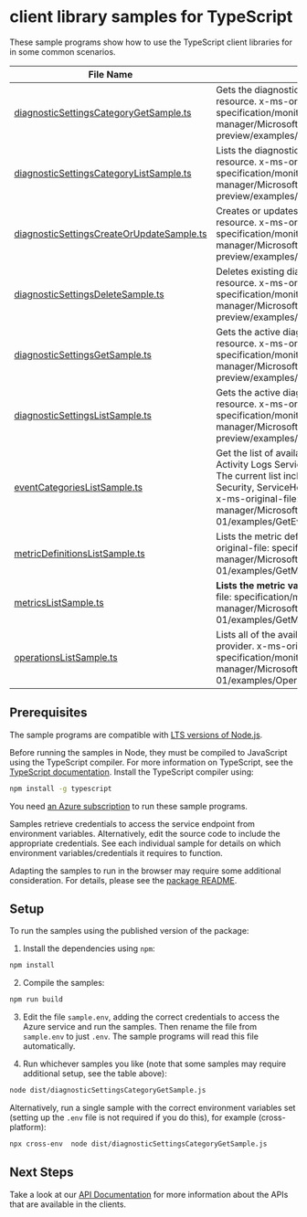 # client library samples for TypeScript

These sample programs show how to use the TypeScript client libraries for in some common scenarios.

| **File Name**                                                                       | **Description**                                                                                                                                                                                                                                                                                                                         |
| ----------------------------------------------------------------------------------- | --------------------------------------------------------------------------------------------------------------------------------------------------------------------------------------------------------------------------------------------------------------------------------------------------------------------------------------- |
| [diagnosticSettingsCategoryGetSample.ts][diagnosticsettingscategorygetsample]       | Gets the diagnostic settings category for the specified resource. x-ms-original-file: specification/monitor/resource-manager/Microsoft.Insights/preview/2017-05-01-preview/examples/getDiagnosticSettingsCategory.json                                                                                                                  |
| [diagnosticSettingsCategoryListSample.ts][diagnosticsettingscategorylistsample]     | Lists the diagnostic settings categories for the specified resource. x-ms-original-file: specification/monitor/resource-manager/Microsoft.Insights/preview/2017-05-01-preview/examples/listDiagnosticSettingsCategories.json                                                                                                            |
| [diagnosticSettingsCreateOrUpdateSample.ts][diagnosticsettingscreateorupdatesample] | Creates or updates diagnostic settings for the specified resource. x-ms-original-file: specification/monitor/resource-manager/Microsoft.Insights/preview/2017-05-01-preview/examples/createOrUpdateDiagnosticSetting.json                                                                                                               |
| [diagnosticSettingsDeleteSample.ts][diagnosticsettingsdeletesample]                 | Deletes existing diagnostic settings for the specified resource. x-ms-original-file: specification/monitor/resource-manager/Microsoft.Insights/preview/2017-05-01-preview/examples/deleteDiagnosticSetting.json                                                                                                                         |
| [diagnosticSettingsGetSample.ts][diagnosticsettingsgetsample]                       | Gets the active diagnostic settings for the specified resource. x-ms-original-file: specification/monitor/resource-manager/Microsoft.Insights/preview/2017-05-01-preview/examples/getDiagnosticSetting.json                                                                                                                             |
| [diagnosticSettingsListSample.ts][diagnosticsettingslistsample]                     | Gets the active diagnostic settings list for the specified resource. x-ms-original-file: specification/monitor/resource-manager/Microsoft.Insights/preview/2017-05-01-preview/examples/listDiagnosticSettings.json                                                                                                                      |
| [eventCategoriesListSample.ts][eventcategorieslistsample]                           | Get the list of available event categories supported in the Activity Logs Service.<br>The current list includes the following: Administrative, Security, ServiceHealth, Alert, Recommendation, Policy. x-ms-original-file: specification/monitor/resource-manager/Microsoft.Insights/stable/2015-04-01/examples/GetEventCategories.json |
| [metricDefinitionsListSample.ts][metricdefinitionslistsample]                       | Lists the metric definitions for the resource. x-ms-original-file: specification/monitor/resource-manager/Microsoft.Insights/stable/2018-01-01/examples/GetMetricDefinitionsApplicationInsights.json                                                                                                                                    |
| [metricsListSample.ts][metricslistsample]                                           | **Lists the metric values for a resource**. x-ms-original-file: specification/monitor/resource-manager/Microsoft.Insights/stable/2018-01-01/examples/GetMetric.json                                                                                                                                                                     |
| [operationsListSample.ts][operationslistsample]                                     | Lists all of the available operations from Microsoft.Insights provider. x-ms-original-file: specification/monitor/resource-manager/Microsoft.Insights/stable/2015-04-01/examples/OperationList.json                                                                                                                                     |

## Prerequisites

The sample programs are compatible with [LTS versions of Node.js](https://github.com/nodejs/release#release-schedule).

Before running the samples in Node, they must be compiled to JavaScript using the TypeScript compiler. For more information on TypeScript, see the [TypeScript documentation][typescript]. Install the TypeScript compiler using:

```bash
npm install -g typescript
```

You need [an Azure subscription][freesub] to run these sample programs.

Samples retrieve credentials to access the service endpoint from environment variables. Alternatively, edit the source code to include the appropriate credentials. See each individual sample for details on which environment variables/credentials it requires to function.

Adapting the samples to run in the browser may require some additional consideration. For details, please see the [package README][package].

## Setup

To run the samples using the published version of the package:

1. Install the dependencies using `npm`:

```bash
npm install
```

2. Compile the samples:

```bash
npm run build
```

3. Edit the file `sample.env`, adding the correct credentials to access the Azure service and run the samples. Then rename the file from `sample.env` to just `.env`. The sample programs will read this file automatically.

4. Run whichever samples you like (note that some samples may require additional setup, see the table above):

```bash
node dist/diagnosticSettingsCategoryGetSample.js
```

Alternatively, run a single sample with the correct environment variables set (setting up the `.env` file is not required if you do this), for example (cross-platform):

```bash
npx cross-env  node dist/diagnosticSettingsCategoryGetSample.js
```

## Next Steps

Take a look at our [API Documentation][apiref] for more information about the APIs that are available in the clients.

[diagnosticsettingscategorygetsample]: https://github.com/Azure/azure-sdk-for-js/blob/main/sdk/monitor/arm-monitor-profile-2020-09-01-hybrid/samples/v2/typescript/src/diagnosticSettingsCategoryGetSample.ts
[diagnosticsettingscategorylistsample]: https://github.com/Azure/azure-sdk-for-js/blob/main/sdk/monitor/arm-monitor-profile-2020-09-01-hybrid/samples/v2/typescript/src/diagnosticSettingsCategoryListSample.ts
[diagnosticsettingscreateorupdatesample]: https://github.com/Azure/azure-sdk-for-js/blob/main/sdk/monitor/arm-monitor-profile-2020-09-01-hybrid/samples/v2/typescript/src/diagnosticSettingsCreateOrUpdateSample.ts
[diagnosticsettingsdeletesample]: https://github.com/Azure/azure-sdk-for-js/blob/main/sdk/monitor/arm-monitor-profile-2020-09-01-hybrid/samples/v2/typescript/src/diagnosticSettingsDeleteSample.ts
[diagnosticsettingsgetsample]: https://github.com/Azure/azure-sdk-for-js/blob/main/sdk/monitor/arm-monitor-profile-2020-09-01-hybrid/samples/v2/typescript/src/diagnosticSettingsGetSample.ts
[diagnosticsettingslistsample]: https://github.com/Azure/azure-sdk-for-js/blob/main/sdk/monitor/arm-monitor-profile-2020-09-01-hybrid/samples/v2/typescript/src/diagnosticSettingsListSample.ts
[eventcategorieslistsample]: https://github.com/Azure/azure-sdk-for-js/blob/main/sdk/monitor/arm-monitor-profile-2020-09-01-hybrid/samples/v2/typescript/src/eventCategoriesListSample.ts
[metricdefinitionslistsample]: https://github.com/Azure/azure-sdk-for-js/blob/main/sdk/monitor/arm-monitor-profile-2020-09-01-hybrid/samples/v2/typescript/src/metricDefinitionsListSample.ts
[metricslistsample]: https://github.com/Azure/azure-sdk-for-js/blob/main/sdk/monitor/arm-monitor-profile-2020-09-01-hybrid/samples/v2/typescript/src/metricsListSample.ts
[operationslistsample]: https://github.com/Azure/azure-sdk-for-js/blob/main/sdk/monitor/arm-monitor-profile-2020-09-01-hybrid/samples/v2/typescript/src/operationsListSample.ts
[apiref]: https://docs.microsoft.com/javascript/api/@azure/arm-monitor-profile-2020-09-01-hybrid?view=azure-node-preview
[freesub]: https://azure.microsoft.com/free/
[package]: https://github.com/Azure/azure-sdk-for-js/tree/main/sdk/monitor/arm-monitor-profile-2020-09-01-hybrid/README.md
[typescript]: https://www.typescriptlang.org/docs/home.html
